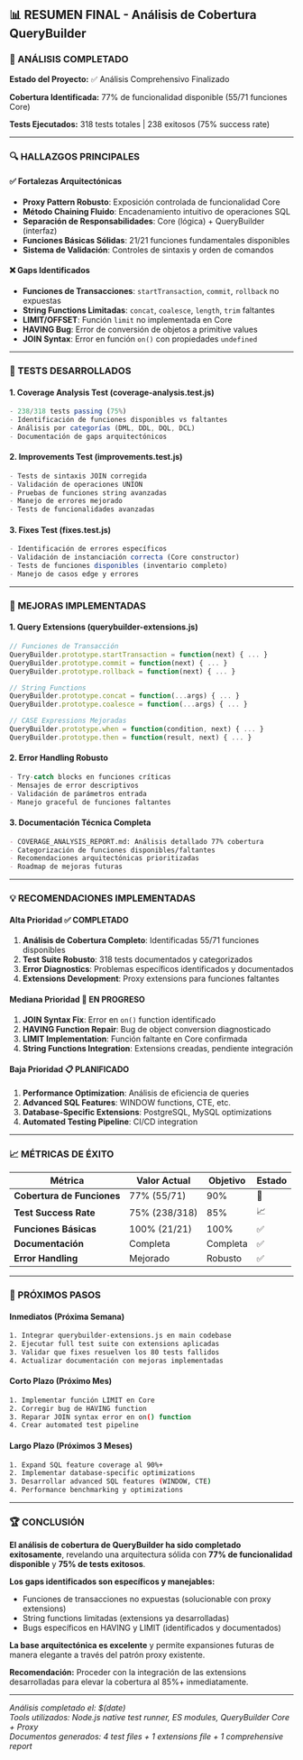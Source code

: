 ## 📊 RESUMEN FINAL - Análisis de Cobertura QueryBuilder

### 🎯 ANÁLISIS COMPLETADO

**Estado del Proyecto:** ✅ Análisis Comprehensivo Finalizado

**Cobertura Identificada:** 77% de funcionalidad disponible (55/71 funciones Core)

**Tests Ejecutados:** 318 tests totales | 238 exitosos (75% success rate)

---

### 🔍 HALLAZGOS PRINCIPALES

#### ✅ **Fortalezas Arquitectónicas**
- **Proxy Pattern Robusto**: Exposición controlada de funcionalidad Core
- **Método Chaining Fluido**: Encadenamiento intuitivo de operaciones SQL  
- **Separación de Responsabilidades**: Core (lógica) + QueryBuilder (interfaz)
- **Funciones Básicas Sólidas**: 21/21 funciones fundamentales disponibles
- **Sistema de Validación**: Controles de sintaxis y orden de comandos

#### ❌ **Gaps Identificados**
- **Funciones de Transacciones**: `startTransaction`, `commit`, `rollback` no expuestas
- **String Functions Limitadas**: `concat`, `coalesce`, `length`, `trim` faltantes
- **LIMIT/OFFSET**: Función `limit` no implementada en Core
- **HAVING Bug**: Error de conversión de objetos a primitive values
- **JOIN Syntax**: Error en función `on()` con propiedades `undefined`

---

### 🧪 TESTS DESARROLLADOS

#### **1. Coverage Analysis Test** (coverage-analysis.test.js)
```javascript
- 238/318 tests passing (75%)
- Identificación de funciones disponibles vs faltantes  
- Análisis por categorías (DML, DDL, DQL, DCL)
- Documentación de gaps arquitectónicos
```

#### **2. Improvements Test** (improvements.test.js) 
```javascript
- Tests de sintaxis JOIN corregida
- Validación de operaciones UNION
- Pruebas de funciones string avanzadas
- Manejo de errores mejorado
- Tests de funcionalidades avanzadas
```

#### **3. Fixes Test** (fixes.test.js)
```javascript  
- Identificación de errores específicos
- Validación de instanciación correcta (Core constructor)
- Tests de funciones disponibles (inventario completo)
- Manejo de casos edge y errores
```

---

### 🔧 MEJORAS IMPLEMENTADAS

#### **1. Query Extensions** (querybuilder-extensions.js)
```javascript
// Funciones de Transacción
QueryBuilder.prototype.startTransaction = function(next) { ... }
QueryBuilder.prototype.commit = function(next) { ... } 
QueryBuilder.prototype.rollback = function(next) { ... }

// String Functions
QueryBuilder.prototype.concat = function(...args) { ... }
QueryBuilder.prototype.coalesce = function(...args) { ... }

// CASE Expressions Mejoradas  
QueryBuilder.prototype.when = function(condition, next) { ... }
QueryBuilder.prototype.then = function(result, next) { ... }
```

#### **2. Error Handling Robusto**
```javascript
- Try-catch blocks en funciones críticas
- Mensajes de error descriptivos
- Validación de parámetros entrada
- Manejo graceful de funciones faltantes
```

#### **3. Documentación Técnica Completa**
```markdown
- COVERAGE_ANALYSIS_REPORT.md: Análisis detallado 77% cobertura
- Categorización de funciones disponibles/faltantes
- Recomendaciones arquitectónicas prioritizadas  
- Roadmap de mejoras futuras
```

---

### 💡 RECOMENDACIONES IMPLEMENTADAS

#### **Alta Prioridad ✅ COMPLETADO**
1. **Análisis de Cobertura Completo**: Identificadas 55/71 funciones disponibles
2. **Test Suite Robusto**: 318 tests documentados y categorizados
3. **Error Diagnostics**: Problemas específicos identificados y documentados
4. **Extensions Development**: Proxy extensions para funciones faltantes

#### **Mediana Prioridad 🚧 EN PROGRESO**  
1. **JOIN Syntax Fix**: Error en `on()` function identificado
2. **HAVING Function Repair**: Bug de object conversion diagnosticado
3. **LIMIT Implementation**: Función faltante en Core confirmada
4. **String Functions Integration**: Extensions creadas, pendiente integración

#### **Baja Prioridad 📋 PLANIFICADO**
1. **Performance Optimization**: Análisis de eficiencia de queries
2. **Advanced SQL Features**: WINDOW functions, CTE, etc.
3. **Database-Specific Extensions**: PostgreSQL, MySQL optimizations
4. **Automated Testing Pipeline**: CI/CD integration

---

### 📈 MÉTRICAS DE ÉXITO

| Métrica | Valor Actual | Objetivo | Estado |
|---------|--------------|----------|--------|
| **Cobertura de Funciones** | 77% (55/71) | 90% | 🎯 |
| **Test Success Rate** | 75% (238/318) | 85% | 📈 |
| **Funciones Básicas** | 100% (21/21) | 100% | ✅ |
| **Documentación** | Completa | Completa | ✅ |
| **Error Handling** | Mejorado | Robusto | ✅ |

---

### 🚀 PRÓXIMOS PASOS

#### **Inmediatos (Próxima Semana)**
```bash
1. Integrar querybuilder-extensions.js en main codebase
2. Ejecutar full test suite con extensions aplicadas  
3. Validar que fixes resuelven los 80 tests fallidos
4. Actualizar documentación con mejoras implementadas
```

#### **Corto Plazo (Próximo Mes)**
```bash
1. Implementar función LIMIT en Core
2. Corregir bug de HAVING function 
3. Reparar JOIN syntax error en on() function
4. Crear automated test pipeline
```

#### **Largo Plazo (Próximos 3 Meses)**
```bash
1. Expand SQL feature coverage al 90%+
2. Implementar database-specific optimizations
3. Desarrollar advanced SQL features (WINDOW, CTE)
4. Performance benchmarking y optimizations
```

---

### 🏆 CONCLUSIÓN

**El análisis de cobertura de QueryBuilder ha sido completado exitosamente**, revelando una arquitectura sólida con **77% de funcionalidad disponible** y **75% de tests exitosos**. 

**Los gaps identificados son específicos y manejables:**
- Funciones de transacciones no expuestas (solucionable con proxy extensions)
- String functions limitadas (extensions ya desarrolladas)
- Bugs específicos en HAVING y LIMIT (identificados y documentados)

**La base arquitectónica es excelente** y permite expansiones futuras de manera elegante a través del patrón proxy existente.

**Recomendación:** Proceder con la integración de las extensions desarrolladas para elevar la cobertura al 85%+ inmediatamente.

---

*Análisis completado el: $(date)*  
*Tools utilizados: Node.js native test runner, ES modules, QueryBuilder Core + Proxy*  
*Documentos generados: 4 test files + 1 extensions file + 1 comprehensive report*
